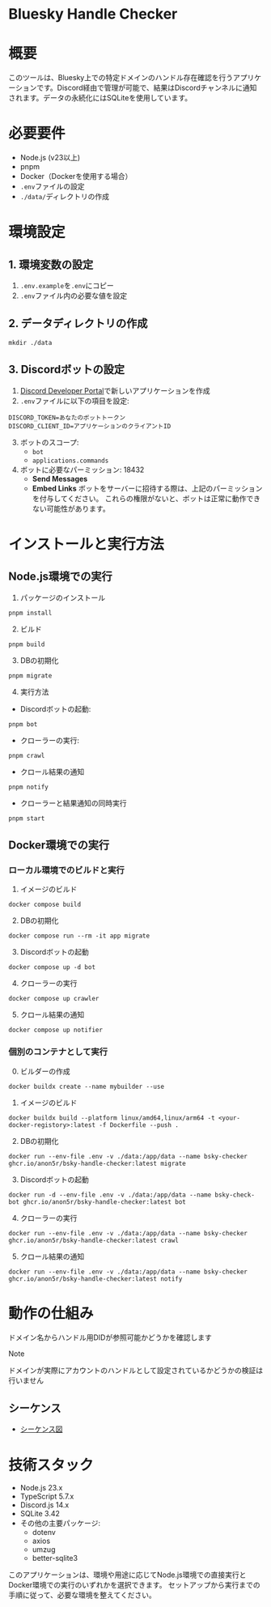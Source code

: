 Bluesky Handle Checker
====

# 概要

このツールは、Bluesky上での特定ドメインのハンドル存在確認を行うアプリケーションです。Discord経由で管理が可能で、結果はDiscordチャンネルに通知されます。データの永続化にはSQLiteを使用しています。

# 必要要件

- Node.js (v23以上)
- pnpm
- Docker（Dockerを使用する場合）
- `.env`ファイルの設定
- `./data/`ディレクトリの作成

# 環境設定

## 1. 環境変数の設定

1. `.env.example`を`.env`にコピー
2. `.env`ファイル内の必要な値を設定

## 2. データディレクトリの作成

``` shell
mkdir ./data
```

## 3. Discordボットの設定

1. [Discord Developer Portal](https://discord.com/developers/applications)で新しいアプリケーションを作成
2. `.env`ファイルに以下の項目を設定:
``` env
DISCORD_TOKEN=あなたのボットトークン
DISCORD_CLIENT_ID=アプリケーションのクライアントID
```
3. ボットのスコープ:
    - `bot`
    - `applications.commands`
4. ボットに必要なパーミッション: 18432
    - **Send Messages**
    - **Embed Links**
ボットをサーバーに招待する際は、上記のパーミッションを付与してください。
これらの権限がないと、ボットは正常に動作できない可能性があります。



# インストールと実行方法

## Node.js環境での実行

1. パッケージのインストール
``` shell
pnpm install
```
2. ビルド
``` shell
pnpm build
```
3. DBの初期化
``` shell
pnpm migrate
```
4. 実行方法

- Discordボットの起動:
``` shell
pnpm bot
```
- クローラーの実行:
``` shell
pnpm crawl
```
- クロール結果の通知
``` shell
pnpm notify
```
- クローラーと結果通知の同時実行
``` shell
pnpm start
```


## Docker環境での実行

### ローカル環境でのビルドと実行
1. イメージのビルド
``` shell
docker compose build
```
2. DBの初期化
``` shell
docker compose run --rm -it app migrate
```
3. Discordボットの起動
``` shell
docker compose up -d bot
```
4. クローラーの実行
``` shell
docker compose up crawler
```
5. クロール結果の通知
``` shell
docker compose up notifier
```

### 個別のコンテナとして実行
0. ビルダーの作成
``` shell
docker buildx create --name mybuilder --use
```
1. イメージのビルド
``` shell
docker buildx build --platform linux/amd64,linux/arm64 -t <your-docker-registory>:latest -f Dockerfile --push .
```
2. DBの初期化
``` shell
docker run --env-file .env -v ./data:/app/data --name bsky-checker ghcr.io/anon5r/bsky-handle-checker:latest migrate
```
3.  Discordボットの起動
``` shell
docker run -d --env-file .env -v ./data:/app/data --name bsky-check-bot ghcr.io/anon5r/bsky-handle-checker:latest bot
```
4. クローラーの実行
``` shell
docker run --env-file .env -v ./data:/app/data --name bsky-checker ghcr.io/anon5r/bsky-handle-checker:latest crawl
```
5. クロール結果の通知
``` shell
docker run --env-file .env -v ./data:/app/data --name bsky-checker ghcr.io/anon5r/bsky-handle-checker:latest notify
```


# 動作の仕組み

ドメイン名からハンドル用DIDが参照可能かどうかを確認します

> [!NOTE]
> ドメインが実際にアカウントのハンドルとして設定されているかどうかの検証は行いません

## シーケンス

- [シーケンス図](./docs/sequence.md)

# 技術スタック

- Node.js 23.x
- TypeScript 5.7.x
- Discord.js 14.x
- SQLite 3.42
- その他の主要パッケージ:
    - dotenv
    - axios
    - umzug
    - better-sqlite3

このアプリケーションは、環境や用途に応じてNode.js環境での直接実行とDocker環境での実行のいずれかを選択できます。
セットアップから実行までの手順に従って、必要な環境を整えてください。
